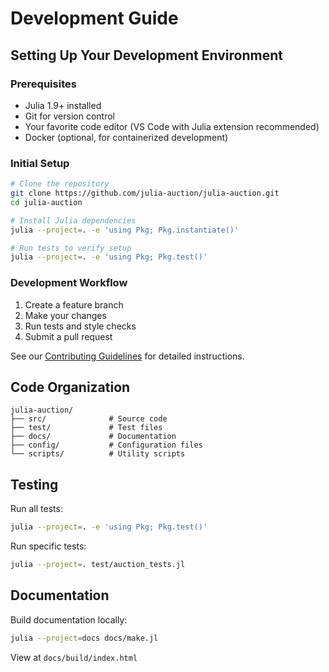 # Development Guide

## Setting Up Your Development Environment

### Prerequisites

- Julia 1.9+ installed
- Git for version control
- Your favorite code editor (VS Code with Julia extension recommended)
- Docker (optional, for containerized development)

### Initial Setup

```bash
# Clone the repository
git clone https://github.com/julia-auction/julia-auction.git
cd julia-auction

# Install Julia dependencies
julia --project=. -e 'using Pkg; Pkg.instantiate()'

# Run tests to verify setup
julia --project=. -e 'using Pkg; Pkg.test()'
```

### Development Workflow

1. Create a feature branch
2. Make your changes
3. Run tests and style checks
4. Submit a pull request

See our [Contributing Guidelines](contributing.md) for detailed instructions.

## Code Organization

```
julia-auction/
├── src/              # Source code
├── test/             # Test files  
├── docs/             # Documentation
├── config/           # Configuration files
└── scripts/          # Utility scripts
```

## Testing

Run all tests:
```bash
julia --project=. -e 'using Pkg; Pkg.test()'
```

Run specific tests:
```bash
julia --project=. test/auction_tests.jl
```

## Documentation

Build documentation locally:
```bash
julia --project=docs docs/make.jl
```

View at `docs/build/index.html`